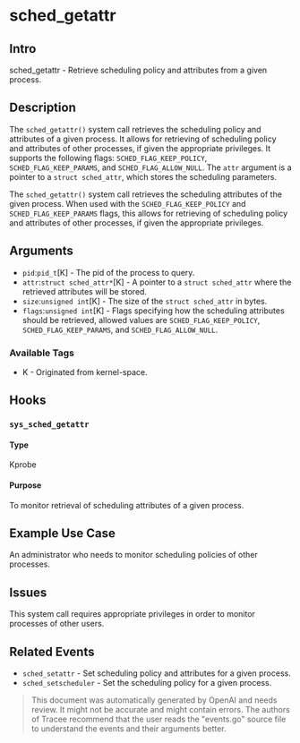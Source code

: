 
# sched_getattr

## Intro
sched_getattr - Retrieve scheduling policy and attributes from a given process.

## Description
The `sched_getattr()` system call retrieves the scheduling policy and attributes of a given process. It allows for retrieving of scheduling policy and attributes of other processes, if given the appropriate privileges. It supports the following flags: `SCHED_FLAG_KEEP_POLICY`, `SCHED_FLAG_KEEP_PARAMS`, and `SCHED_FLAG_ALLOW_NULL`. The `attr` argument is a pointer to a `struct sched_attr`, which stores the scheduling parameters.

The `sched_getattr()` system call retrieves the scheduling attributes of the given process. When used with the `SCHED_FLAG_KEEP_POLICY` and `SCHED_FLAG_KEEP_PARAMS` flags, this allows for retrieving of scheduling policy and attributes of other processes, if given the appropriate privileges.

## Arguments
- `pid`:`pid_t`[K] - The pid of the process to query.
- `attr`:`struct sched_attr*`[K] - A pointer to a `struct sched_attr` where the retrieved attributes will be stored.
- `size`:`unsigned int`[K] - The size of the `struct sched_attr` in bytes.
- `flags`:`unsigned int`[K] - Flags specifying how the scheduling attributes should be retrieved, allowed values are `SCHED_FLAG_KEEP_POLICY`, `SCHED_FLAG_KEEP_PARAMS`, and `SCHED_FLAG_ALLOW_NULL`.

### Available Tags
* K - Originated from kernel-space.

## Hooks
### `sys_sched_getattr`
#### Type
Kprobe
#### Purpose
To monitor retrieval of scheduling attributes of a given process.

## Example Use Case
An administrator who needs to monitor scheduling policies of other processes.

## Issues
This system call requires appropriate privileges in order to monitor processes of other users.

## Related Events
- `sched_setattr` - Set scheduling policy and attributes for a given process. 
- `sched_setscheduler` - Set the scheduling policy for a given process.

> This document was automatically generated by OpenAI and needs review. It might
> not be accurate and might contain errors. The authors of Tracee recommend that
> the user reads the "events.go" source file to understand the events and their
> arguments better.

